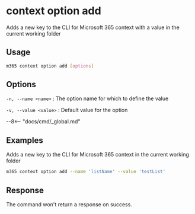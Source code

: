 # context option add

Adds a new key to the CLI for Microsoft 365 context with a value in the current working folder

## Usage

```sh
m365 context option add [options]
```

## Options

`-n, --name <name>`
: The option name for which to define the value

`-v, --value <value>`
: Default value for the option

--8<-- "docs/cmd/_global.md"

## Examples

Adds a new key to the CLI for Microsoft 365 context in the current working folder

```sh
m365 context option add --name 'listName' --value 'testList'
```

## Response

The command won't return a response on success.

